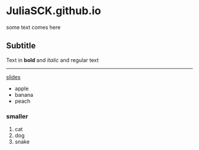 # JuliaSCK.github.io

some text comes here

## Subtitle

Text in **bold** and _italic_ and regular text

----

[slides](https://slides.code-maven.com/github-pages)

* apple
* banana
* peach

### smaller

1. cat
2. dog
3. snake

